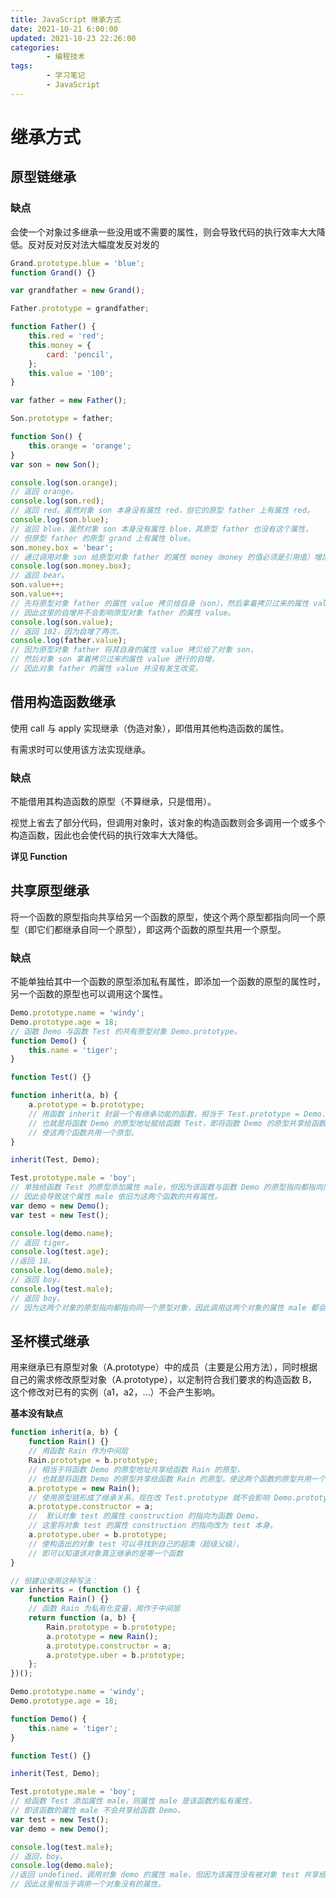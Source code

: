 ```yaml
---
title: JavaScript 继承方式
date: 2021-10-21 6:00:00
updated: 2021-10-23 22:26:00
categories:
        - 编程技术
tags:
        - 学习笔记
        - JavaScript
---
```

# 继承方式

## 原型链继承

### 缺点

会使一个对象过多继承一些没用或不需要的属性，则会导致代码的执行效率大大降低。反对反对反对法大幅度发反对发的

```JavaScript
Grand.prototype.blue = 'blue';
function Grand() {}

var grandfather = new Grand();

Father.prototype = grandfather;

function Father() {
	this.red = 'red';
	this.money = {
		card: 'pencil',
	};
	this.value = '100';
}

var father = new Father();

Son.prototype = father;

function Son() {
	this.orange = 'orange';
}
var son = new Son();

console.log(son.orange);
// 返回 orange。
console.log(son.red);
// 返回 red，虽然对象 son 本身没有属性 red，但它的原型 father 上有属性 red。
console.log(son.blue);
// 返回 blue，虽然对象 son 本身没有属性 blue，其原型 father 也没有这个属性，
// 但原型 father 的原型 grand 上有属性 blue。
son.money.box = 'bear';
// 通过调用对象 son 给原型对象 father 的属性 money（money 的值必须是引用值）增加一个引用值 box。
console.log(son.money.box);
// 返回 bear。
son.value++;
son.value++;
// 先将原型对象 father 的属性 value 拷贝给自身（son），然后拿着拷贝过来的属性 value 进行自增。
// 因此这里的自增并不会影响原型对象 father 的属性 value。
console.log(son.value);
// 返回 102，因为自增了两次。
console.log(father.value);
// 因为原型对象 father 将其自身的属性 value 拷贝给了对象 son，
// 然后对象 son 拿着拷贝过来的属性 value 进行的自增，
// 因此对象 father 的属性 value 并没有发生改变。
```

## 借用构造函数继承

使用 call 与 apply 实现继承（伪造对象），即借用其他构造函数的属性。

有需求时可以使用该方法实现继承。

### 缺点

不能借用其构造函数的原型（不算继承，只是借用）。

视觉上省去了部分代码，但调用对象时，该对象的构造函数则会多调用一个或多个构造函数，因此也会使代码的执行效率大大降低。

**详见 Function**

## 共享原型继承

将一个函数的原型指向共享给另一个函数的原型，使这个两个原型都指向同一个原型（即它们都继承自同一个原型），即这两个函数的原型共用一个原型。

### 缺点

不能单独给其中一个函数的原型添加私有属性，即添加一个函数的原型的属性时，另一个函数的原型也可以调用这个属性。

```JavaScript
Demo.prototype.name = 'windy';
Demo.prototype.age = 18;
// 函数 Demo 与函数 Test 的共有原型对象 Demo.prototype。
function Demo() {
	this.name = 'tiger';
}

function Test() {}

function inherit(a, b) {
	a.prototype = b.prototype;
	// 用函数 inherit 封装一个有继承功能的函数，相当于 Test.prototype = Demo.prototype ，
	// 也就是将函数 Demo 的原型地址赋给函数 Test，即将函数 Demo 的原型共享给函数 Test ,
	// 使这两个函数共用一个原型。
}

inherit(Test, Demo);

Test.prototype.male = 'boy';
// 单独给函数 Test 的原型添加属性 male，但因为该函数与函数 Demo 的原型指向都指向同一个原型，
// 因此会导致这个属性 male 依旧为这两个函数的共有属性。
var demo = new Demo();
var test = new Test();

console.log(demo.name);
// 返回 tiger。
console.log(test.age);
//返回 18。
console.log(demo.male);
// 返回 boy。
console.log(test.male);
// 返回 boy。
// 因为这两个对象的原型指向都指向同一个原型对象，因此调用这两个对象的属性 male 都会返回 body。
```

## 圣杯模式继承

用来继承已有原型对象（A.prototype）中的成员（主要是公用方法），同时根据自己的需求修改原型对象（A.prototype），以定制符合我们要求的构造函数 B，这个修改对已有的实例（a1，a2，…）不会产生影响。

**基本没有缺点**

```JavaScript 
function inherit(a, b) {
	function Rain() {}
	// 用函数 Rain 作为中间层
	Rain.prototype = b.prototype;
	// 相当于将函数 Demo 的原型地址共享给函数 Rain 的原型，
	// 也就是将函数 Demo 的原型共享给函数 Rain 的原型。使这两个函数的原型共用一个原型
	a.prototype = new Rain();
	// 使用原型链形成了继承关系，现在改 Test.prototype 就不会影响 Demo.prototype
	a.prototype.constructor = a;
	//  默认对象 test 的属性 construction 的指向为函数 Demo，
	// 这里将对象 test 的属性 construction 的指向改为 test 本身。
	a.prototype.uber = b.prototype;
	// 使构造出的对象 test 可以寻找到自己的超类（超级父级），
	// 即可以知道该对象真正继承的是哪一个函数
}

// 但建议使用这种写法：
var inherits = (function () {
	function Rain() {}
	// 函数 Rain 为私有化变量，用作于中间层
	return function (a, b) {
		Rain.prototype = b.prototype;
		a.prototype = new Rain();
		a.prototype.constructor = a;
		a.prototype.uber = b.prototype;
	};
})();

Demo.prototype.name = 'windy';
Demo.prototype.age = 18;

function Demo() {
	this.name = 'tiger';
}

function Test() {}

inherit(Test, Demo);

Test.prototype.male = 'boy';
// 给函数 Test 添加属性 male，则属性 male 是该函数的私有属性，
// 即该函数的属性 male 不会共享给函数 Demo。
var test = new Test();
var demo = new Demo();

console.log(test.male);
// 返回，boy。
console.log(demo.male);
//返回 undefined，调用对象 demo 的属性 male，但因为该属性没有被对象 test 共享给对象 demo，
// 因此这里相当于调用一个对象没有的属性。
```
